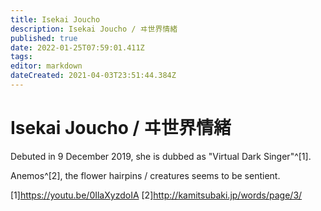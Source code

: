 ```yaml
---
title: Isekai Joucho
description: Isekai Joucho / ヰ世界情緒
published: true
date: 2022-01-25T07:59:01.411Z
tags: 
editor: markdown
dateCreated: 2021-04-03T23:51:44.384Z
---
```


# Isekai Joucho / ヰ世界情緒

Debuted in 9 December 2019, she is dubbed as "Virtual Dark Singer"^\[1\].

Anemos^\[2\], the flower hairpins / creatures seems to be sentient.

\[1\]https://youtu.be/0IlaXyzdoIA \[2\]http://kamitsubaki.jp/words/page/3/